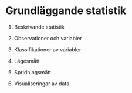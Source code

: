 # Grundläggande statistik

1. Beskrivande statistik

  1. Observationer och variabler

  2. Klassifikationer av variabler

  3. Lägesmått

  4. Spridningsmått

  5. Visualiseringar av data